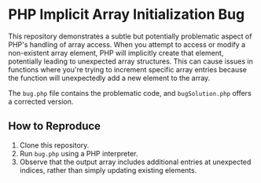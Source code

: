 # PHP Implicit Array Initialization Bug

This repository demonstrates a subtle but potentially problematic aspect of PHP's handling of array access.  When you attempt to access or modify a non-existent array element, PHP will implicitly create that element, potentially leading to unexpected array structures. This can cause issues in functions where you're trying to increment specific array entries because the function will unexpectedly add a new element to the array.

The `bug.php` file contains the problematic code, and `bugSolution.php` offers a corrected version.

## How to Reproduce

1. Clone this repository.
2. Run `bug.php` using a PHP interpreter.
3. Observe that the output array includes additional entries at unexpected indices, rather than simply updating existing elements.
